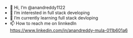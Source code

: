 - 👋 Hi, I’m @anandreddy1122
- 👀 I’m interested in full stack developing 
- 🌱 I’m currently learning full stack devloping 
- 📫 How to reach me on linnkedIn https://www.linkedin.com/in/anandreddy-mula-011b601a6

<!---
anandreddy1122/anandreddy1122 is a ✨ special ✨ repository because its `README.md` (this file) appears on your GitHub profile.
You can click the Preview link to take a look at your changes.
--->

